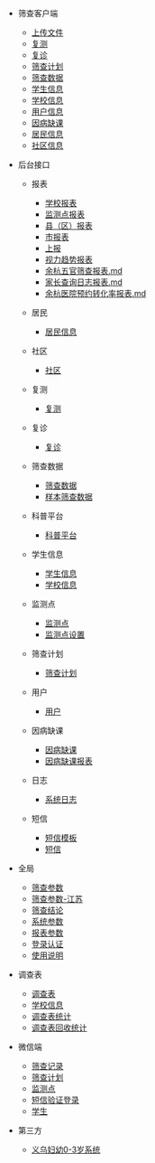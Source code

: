 - 筛查客户端
    - [上传文件](/筛查客户端/上传文件.md)
    - [复测](/筛查客户端/复测.md)
    - [复诊](/筛查客户端/复诊.md)
    - [筛查计划](/筛查客户端/筛查计划.md)
    - [筛查数据](/筛查客户端/筛查数据.md)
    - [学生信息](/筛查客户端/学生信息.md)
    - [学校信息](/筛查客户端/学校信息.md)
    - [用户信息](/筛查客户端/用户信息.md)
    - [因病缺课](/筛查客户端/因病缺课.md)
    - [居民信息](/筛查客户端/居民信息.md)
    - [社区信息](/筛查客户端/社区信息.md)

- 后台接口
    - 报表
        - [学校报表](/业务后台/报表/学校报表.md)
        - [监测点报表](/业务后台/报表/监测点报表.md)
        - [县（区）报表](/业务后台/报表/县（区）报表.md)
        - [市报表](/业务后台/报表/市报表.md)
        - [上报](/业务后台/报表/上报.md)
        - [视力趋势报表](/业务后台/报表/视力趋势报表.md)
        - [余杭五官筛查报表.md](/业务后台/报表/余杭五官筛查报表.md)
        - [家长查询日志报表.md](/业务后台/报表/家长查询日志报表.md)
        - [余杭医院预约转化率报表.md](/业务后台/报表/余杭预约转化率报表.md)
    - 居民
        - [居民信息](/业务后台/居民信息/居民.md)
    - 社区
        - [社区](/业务后台/社区/社区.md)

    - 复测
        - [复测](/业务后台/复测.md)
    - 复诊
        - [复诊](/业务后台/复诊/复诊.md)
    - 筛查数据
        - [筛查数据](/业务后台/筛查数据/筛查数据.md)
        - [样本筛查数据](/业务后台/筛查数据/样本筛查数据.md)
    - 科普平台
        - [科普平台](/业务后台/科普平台/科普.md)
    - 学生信息
        - [学生信息](/业务后台/学生信息/学生信息.md)
        - [学校信息](/业务后台/学生信息/学校信息.md)
    - 监测点
        - [监测点](/业务后台/监测点/监测点.md)
        - [监测点设置](/业务后台/监测点/监测点设置.md)

    - 筛查计划
        - [筛查计划](/业务后台/筛查计划/筛查计划.md)
    - 用户
        - [用户](/业务后台/用户/用户.md)
    - 因病缺课
        - [因病缺课](/业务后台/因病缺课/因病缺课.md)
        - [因病缺课报表](/业务后台/因病缺课/因病缺课年度报表.md)
    - 日志
        - [系统日志](/业务后台/日志/系统日志.md)
    - 短信
        - [短信模板](/业务后台/短信/短信模板.md)
        - [短信](/业务后台/短信/短信.md)
- 全局
    - [筛查参数](/全局/筛查参数.md)
    - [筛查参数-江苏](/全局/筛查参数-江苏.md)
    - [筛查结论](/全局/筛查结论.md)
    - [系统参数](/全局/系统参数.md)
    - [报表参数](/全局/报表参数.md)
    - [登录认证](/全局/登录认证.md)
    - [使用说明](/全局/使用说明.md)
- 调查表
    - [调查表](/调查表/调查表.md)
    - [学校信息](/调查表/学校信息.md)
    - [调查表统计](/调查表/调查表统计.md)
    - [调查表回收统计](/调查表/调查表回收统计.md)
- 微信端
    - [筛查记录](/微信端/筛查记录.md)
    - [筛查计划](/微信端/筛查计划.md)
    - [监测点](/微信端/监测点.md)
    - [短信验证登录](/微信端/短信验证登录.md)
    - [学生](/微信端/学生.md)
- 第三方
    - [义乌妇幼0-3岁系统](/第三方/义乌妇幼0-3岁系统.md)    